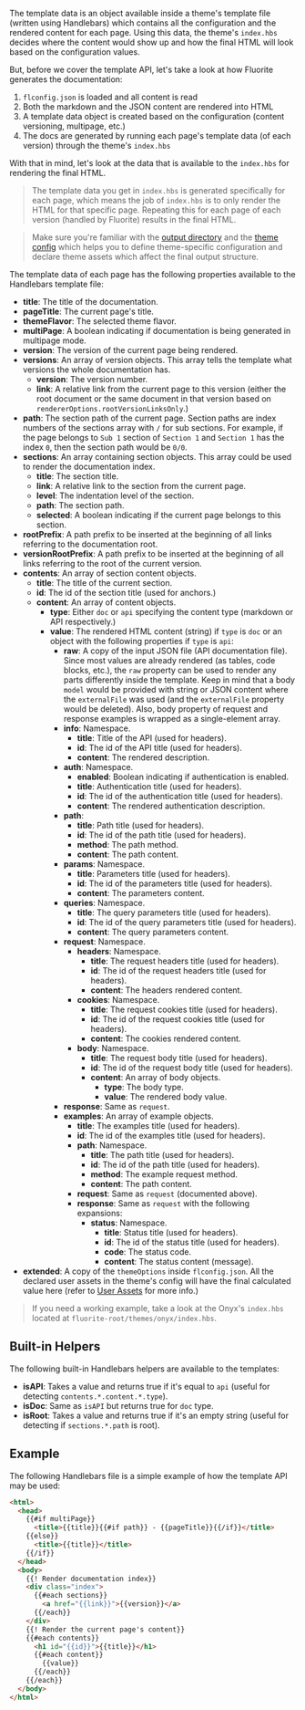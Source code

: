 The template data is an object available inside a theme's template file (written using Handlebars) which contains all the configuration and the rendered content for each page. Using this data, the theme's `index.hbs` decides where the content would show up and how the final HTML will look based on the configuration values.

But, before we cover the template API, let's take a look at how Fluorite generates the documentation:
  1. `flconfig.json` is loaded and all content is read
  2. Both the markdown and the JSON content are rendered into HTML
  3. A template data object is created based on the configuration (content versioning, multipage, etc.)
  4. The docs are generated by running each page's template data (of each version) through the theme's `index.hbs`

With that in mind, let's look at the data that is available to the `index.hbs` for rendering the final HTML.

> The template data you get in `index.hbs` is generated specifically for each page, which means the job of `index.hbs` is to only render the HTML for that specific page. Repeating this for each page of each version (handled by Fluorite) results in the final HTML.

> Make sure you're familiar with the [output directory]({{versionRootPrefix}}/project-structure#project-structure-output-directory) and the [theme config]({{versionRootPrefix}}/themes/creating-a-new-theme/theme-configuration) which helps you to define theme-specific configuration and declare theme assets which affect the final output structure.

The template data of each page has the following properties available to the Handlebars template file:

  - **title**: The title of the documentation.
  - **pageTitle**: The current page's title.
  - **themeFlavor**: The selected theme flavor.
  - **multiPage**: A boolean indicating if documentation is being generated in multipage mode.
  - **version**: The version of the current page being rendered.
  - **versions**: An array of version objects. This array tells the template what versions the whole documentation has.
    - **version**: The version number.
    - **link**: A relative link from the current page to this version (either the root document or the same document in that version based on `rendererOptions.rootVersionLinksOnly`.)
  - **path**: The section path of the current page. Section paths are index numbers of the sections array with `/` for sub sections. For example, if the page belongs to `Sub 1` section of `Section 1` and `Section 1` has the index `0`, then the section path would be `0/0`.
  - **sections**: An array containing section objects. This array could be used to render the documentation index.
    - **title**: The section title.
    - **link**: A relative link to the section from the current page.
    - **level**: The indentation level of the section.
    - **path**: The section path.
    - **selected**: A boolean indicating if the current page belongs to this section.
  - **rootPrefix**: A path prefix to be inserted at the beginning of all links referring to the documentation root.
  - **versionRootPrefix**: A path prefix to be inserted at the beginning of all links referring to the root of the current version.
  - **contents**: An array of section content objects.
    - **title**: The title of the current section.
    - **id**: The id of the section title (used for anchors.)
    - **content**: An array of content objects.
      - **type**: Either `doc` or `api` specifying the content type (markdown or API respectively.)
      - **value**: The rendered HTML content (string) if `type` is `doc` or an object with the following properties if `type` is `api`:
        - **raw**: A copy of the input JSON file (API documentation file). Since most values are already rendered (as tables, code blocks, etc.), the `raw` property can be used to render any parts differently inside the template. Keep in mind that a body `model` would be provided with string or JSON content where the `externalFile` was used (and the `externalFile` property would be deleted). Also, body property of request and response examples is wrapped as a single-element array.
        - **info**: Namespace.
          - **title**: Title of the API (used for headers).
          - **id**: The id of the API title (used for headers).
          - **content**: The rendered description.
        - **auth**: Namespace.
          - **enabled**: Boolean indicating if authentication is enabled.
          - **title**: Authentication title (used for headers).
          - **id**: The id of the authentication title (used for headers).
          - **content**: The rendered authentication description.
        - **path**:
          - **title**: Path title (used for headers).
          - **id**: The id of the path title (used for headers).
          - **method**: The path method.
          - **content**: The path content.
        - **params**: Namespace.
          - **title**: Parameters title (used for headers).
          - **id**: The id of the parameters title (used for headers).
          - **content**: The parameters content.
        - **queries**: Namespace.
          - **title**: The query parameters title (used for headers).
          - **id**: The id of the query parameters title (used for headers).
          - **content**: The query parameters content.
        - **request**: Namespace.
          - **headers**: Namespace.
            - **title**: The request headers title (used for headers).
            - **id**: The id of the request headers title (used for headers).
            - **content**: The headers rendered content.
          - **cookies**: Namespace.
            - **title**: The request cookies title (used for headers).
            - **id**: The id of the request cookies title (used for headers).
            - **content**: The cookies rendered content.
          - **body**: Namespace.
            - **title**: The request body title (used for headers).
            - **id**: The id of the request body title (used for headers).
            - **content**: An array of body objects.
              - **type**: The body type.
              - **value**: The rendered body value.
        - **response**: Same as `request`.
        - **examples**: An array of example objects.
          - **title**: The examples title (used for headers).
          - **id**: The id of the examples title (used for headers).
          - **path**: Namespace.
            - **title**: The path title (used for headers).
            - **id**: The id of the path title (used for headers).
            - **method**: The example request method.
            - **content**: The path content.
          - **request**: Same as `request` (documented above).
          - **response**: Same as `request` with the following expansions:
            - **status**: Namespace.
              - **title**: Status title (used for headers).
              - **id**: The id of the status title (used for headers).
              - **code**: The status code.
              - **content**: The status content (message).
  - **extended**: A copy of the `themeOptions` inside `flconfig.json`. All the declared user assets in the theme's config will have the final calculated value here (refer to [User Assets]({{versionRootPrefix}}/themes/creating-a-new-theme/theme-assets#user-assets) for more info.)

> If you need a working example, take a look at the Onyx's `index.hbs` located at `fluorite-root/themes/onyx/index.hbs`.

## Built-in Helpers

The following built-in Handlebars helpers are available to the templates:
  - **isAPI**: Takes a value and returns true if it's equal to `api` (useful for detecting `contents.*.content.*.type`).
  - **isDoc**: Same as `isAPI` but returns true for `doc` type.
  - **isRoot**: Takes a value and returns true if it's an empty string (useful for detecting if `sections.*.path` is root).

## Example

The following Handlebars file is a simple example of how the template API may be used:

```html
<html>
  <head>
    {{#if multiPage}}
      <title>{{title}}{{#if path}} - {{pageTitle}}{{/if}}</title>
    {{else}}
      <title>{{title}}</title>
    {{/if}}
  </head>
  <body>
    {{! Render documentation index}}
    <div class="index">
      {{#each sections}}
        <a href="{{link}}">{{version}}</a>
      {{/each}}
    </div>
    {{! Render the current page's content}}
    {{#each contents}}
      <h1 id="{{id}}">{{title}}</h1>
      {{#each content}}
        {{value}}
      {{/each}}
    {{/each}}
  </body>
</html>
```
